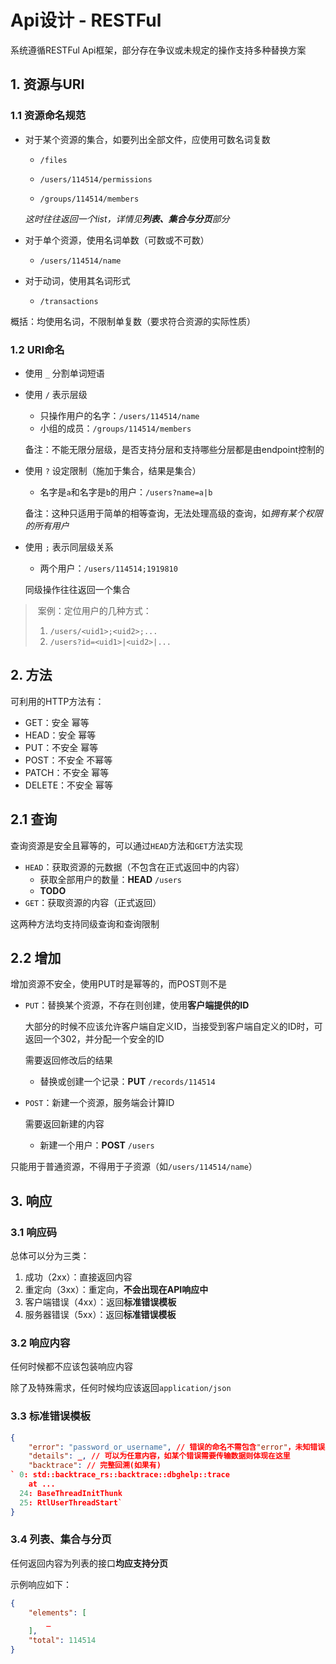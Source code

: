 # Api设计 - RESTFul

系统遵循RESTFul Api框架，部分存在争议或未规定的操作支持多种替换方案

## 1. 资源与URI

### 1.1 资源命名规范

- 对于某个资源的集合，如要列出全部文件，应使用可数名词复数

  - `/files`

  - `/users/114514/permissions`

  - `/groups/114514/members`

  *这时往往返回一个list，详情见**列表、集合与分页**部分*

- 对于单个资源，使用名词单数（可数或不可数）

  - `/users/114514/name`

- 对于动词，使用其名词形式

  - `/transactions`

概括：均使用名词，不限制单复数（要求符合资源的实际性质）

### 1.2 URI命名

- 使用 `_` 分割单词短语

- 使用 `/` 表示层级

  - 只操作用户的名字：`/users/114514/name`
  - 小组的成员：`/groups/114514/members`

  备注：不能无限分层级，是否支持分层和支持哪些分层都是由endpoint控制的

- 使用 `?` 设定限制（施加于集合，结果是集合）

  - 名字是`a`和名字是`b`的用户：`/users?name=a|b`

  备注：这种只适用于简单的相等查询，无法处理高级的查询，如*拥有某个权限的所有用户*

- 使用 `;` 表示同层级关系

  - 两个用户：`/users/114514;1919810`

  同级操作往往返回一个集合

> ​	案例：定位用户的几种方式：
>
> 	1. `/users/<uid1>;<uid2>;...`
> 	1. `/users?id=<uid1>|<uid2>|...`

## 2. 方法

可利用的HTTP方法有：

- GET：安全 幂等
- HEAD：安全 幂等
- PUT：不安全 幂等
- POST：不安全 不幂等
- PATCH：不安全 幂等
- DELETE：不安全 幂等

## 2.1 查询

查询资源是安全且幂等的，可以通过`HEAD`方法和`GET`方法实现

- `HEAD`：获取资源的元数据（不包含在正式返回中的内容）
  - 获取全部用户的数量：**HEAD** `/users`
  - **TODO**
- `GET`：获取资源的内容（正式返回）

这两种方法均支持同级查询和查询限制

## 2.2 增加

增加资源不安全，使用PUT时是幂等的，而POST则不是

- `PUT`：替换某个资源，不存在则创建，使用**客户端提供的ID**

  大部分的时候不应该允许客户端自定义ID，当接受到客户端自定义的ID时，可返回一个302，并分配一个安全的ID

  需要返回修改后的结果

  - 替换或创建一个记录：**PUT** `/records/114514`

- `POST`：新建一个资源，服务端会计算ID

  需要返回新建的内容

  - 新建一个用户：**POST** `/users`

只能用于普通资源，不得用于子资源（如`/users/114514/name`）

## 3. 响应

### 3.1 响应码

总体可以分为三类：

1. 成功（2xx）：直接返回内容
2. 重定向（3xx）：重定向，**不会出现在API响应中**
3. 客户端错误（4xx）：返回**标准错误模板**
4. 服务器错误（5xx）：返回**标准错误模板**

### 3.2 响应内容

任何时候都不应该包装响应内容

除了及特殊需求，任何时候均应该返回`application/json`

### 3.3 标准错误模板

```json
{
    "error": "password_or_username", // 错误的命名不需包含"error"，未知错误为"unknown"
    "details": _, // 可以为任意内容，如某个错误需要传输数据则体现在这里
    "backtrace": // 完整回溯(如果有)
` 0: std::backtrace_rs::backtrace::dbghelp::trace
  	at ...
  24: BaseThreadInitThunk
  25: RtlUserThreadStart`
}
```

### 3.4 列表、集合与分页

任何返回内容为列表的接口**均应支持分页**

示例响应如下：

```json
{
    "elements": [
        _
    ],
    "total": 114514
}
```

